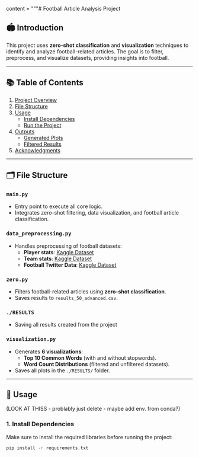 content = """# Football Article Analysis Project

## 🏟️ Introduction
This project uses **zero-shot classification** and **visualization** techniques to identify and analyze football-related articles. The goal is to filter, preprocess, and visualize datasets, providing insights into football.

---

## 📚 Table of Contents
1. [Project Overview](#project-overview)
2. [File Structure](#file-structure)
3. [Usage](#usage)
   - [Install Dependencies](#install-dependencies)
   - [Run the Project](#run-the-project)
4. [Outputs](#outputs)
   - [Generated Plots](#generated-plots)
   - [Filtered Results](#filtered-results)
5. [Acknowledgments](#acknowledgments)

---

## 🗂️ File Structure

### **`main.py`**
- Entry point to execute all core logic.
- Integrates zero-shot filtering, data visualization, and football article classification.

### **`data_preprocessing.py`**
- Handles preprocessing of football datasets:
  - **Player stats**: [Kaggle Dataset](https://www.kaggle.com/datasets/vivovinco/20212022-football-player-stats)
  - **Team stats**: [Kaggle Dataset](https://www.kaggle.com/datasets/vivovinco/20212022-football-team-stats)
  - **Football Twitter Data**: [Kaggle Dataset](https://www.kaggle.com/datasets/ibrahimserouis99/twitter-sentiment-analysis-and-word-embeddings)

### **`zero.py`**
- Filters football-related articles using **zero-shot classification**.
- Saves results to `results_50_advanced.csv`.

### **`./RESULTS`**
- Saving all results created from the project 

### **`visualization.py`**
- Generates **6 visualizations**:
  - **Top 10 Common Words** (with and without stopwords).
  - **Word Count Distributions** (filtered and unfiltered datasets).
- Saves all plots in the `./RESULTS/` folder.

---

## 🚀 Usage

(LOOK AT THISS - problably just delete - maybe add env. from conda?)


### 1. Install Dependencies
Make sure to install the required libraries before running the project:
```bash
pip install -r requirements.txt

